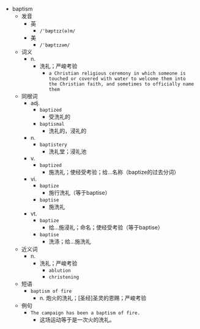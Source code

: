 - baptism
  - 发音
    - 英
      - `/'bæptɪz(ə)m/`
    - 美
      - `/'bæptɪzəm/`
  - 词义
    - n.
      - 洗礼；严峻考验
        - `a Christian religious ceremony in which someone is touched or covered with water to welcome them into the Christian faith, and sometimes to officially name them`
  - 同根词
    - adj.
      - `baptized`
        - 受洗礼的
      - `baptismal`
        - 洗礼的，浸礼的
    - n.
      - `baptistery`
        - 洗礼堂；浸礼池
    - v.
      - `baptized`
        - 施洗礼；使经受考验；给…名称（baptize的过去分词）
    - vi.
      - `baptize`
        - 施行洗礼（等于baptise）
      - `baptise`
        - 施洗礼
    - vt.
      - `baptize`
        - 给…施浸礼；命名；使经受考验（等于baptise）
      - `baptise`
        - 洗涤；给…施洗礼
  - 近义词
    - n.
      - 洗礼；严峻考验
        - `ablution`
        - `christening`
  - 短语
    - `baptism of fire`
      - n. 炮火的洗礼；[圣经]圣灵的恩赐；严峻考验 
  - 例句
    - `The campaign has been a baptism of fire.`
      - 这场运动等于是一次火的洗礼。

